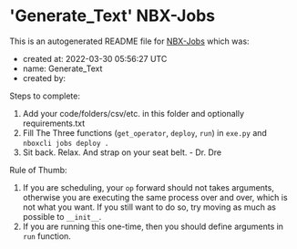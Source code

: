 # 'Generate_Text' NBX-Jobs

This is an autogenerated README file for [NBX-Jobs](www.nimblebox.ai/jobs) which was:
* created at: 2022-03-30 05:56:27 UTC
* name: Generate_Text
* created by: 

Steps to complete:

1. Add your code/folders/csv/etc. in this folder and optionally requirements.txt
2. Fill The Three functions (`get_operator`, `deploy`, `run`) in `exe.py` and `nboxcli jobs deploy .`
3. Sit back. Relax. And strap on your seat belt. - Dr. Dre

Rule of Thumb:

1. If you are scheduling, your `op` forward should not takes arguments, otherwise
you are executing the same process over and over, which is not what you want.
If you still want to do so, try moving as much as possible to `__init__`.
2. If you are running this one-time, then you should define arguments in `run` function.
